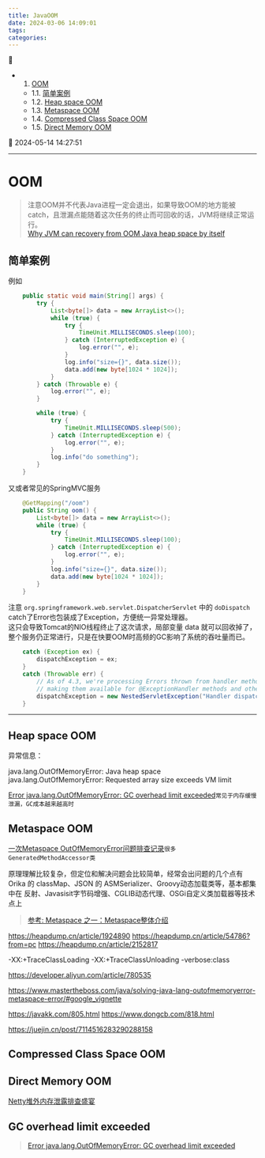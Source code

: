 ```yaml
---
title: JavaOOM
date: 2024-03-06 14:09:01
tags: 
categories: 
---
```


💠

- 1. [OOM](#oom)
    - 1.1. [简单案例](#简单案例)
    - 1.2. [Heap space OOM](#heap-space-oom)
    - 1.3. [Metaspace OOM](#metaspace-oom)
    - 1.4. [Compressed Class Space OOM](#compressed-class-space-oom)
    - 1.5. [Direct Memory OOM](#direct-memory-oom)

💠 2024-05-14 14:27:51
****************************************
# OOM 
> 注意OOM并不代表Java进程一定会退出，如果导致OOM的地方能被catch，且泄漏点能随着这次任务的终止而可回收的话，JVM将继续正常运行。  
> [Why JVM can recovery from OOM Java heap space by itself](https://stackoverflow.com/questions/72865015/why-jvm-can-recovery-from-oom-java-heap-space-by-itself)

## 简单案例

例如 
```java
    public static void main(String[] args) {
        try {
            List<byte[]> data = new ArrayList<>();
            while (true) {
                try {
                    TimeUnit.MILLISECONDS.sleep(100);
                } catch (InterruptedException e) {
                    log.error("", e);
                }
                log.info("size={}", data.size());
                data.add(new byte[1024 * 1024]);
            }
        } catch (Throwable e) {
            log.error("", e);
        }

        while (true) {
            try {
                TimeUnit.MILLISECONDS.sleep(500);
            } catch (InterruptedException e) {
                log.error("", e);
            }
            log.info("do something");
        }
    }
```

又或者常见的SpringMVC服务
```java
    @GetMapping("/oom")
    public String oom() {
        List<byte[]> data = new ArrayList<>();
        while (true) {
            try {
                TimeUnit.MILLISECONDS.sleep(100);
            } catch (InterruptedException e) {
                log.error("", e);
            }
            log.info("size={}", data.size());
            data.add(new byte[1024 * 1024]);
        }
    }
```

注意 `org.springframework.web.servlet.DispatcherServlet` 中的 `doDispatch` catch了Error也包装成了Exception，方便统一异常处理器。  
这只会导致Tomcat的NIO线程终止了这次请求，局部变量 data 就可以回收掉了，整个服务仍正常进行，只是在快要OOM时高频的GC影响了系统的吞吐量而已。

```java
    catch (Exception ex) {
        dispatchException = ex;
    }
    catch (Throwable err) {
        // As of 4.3, we're processing Errors thrown from handler methods as well,
        // making them available for @ExceptionHandler methods and other scenarios.
        dispatchException = new NestedServletException("Handler dispatch failed", err);
    }
```
************************

## Heap space OOM
异常信息：

java.lang.OutOfMemoryError: Java heap space
java.lang.OutOfMemoryError: Requested array size exceeds VM limit

[Error java.lang.OutOfMemoryError: GC overhead limit exceeded](https://stackoverflow.com/questions/1393486/error-java-lang-outofmemoryerror-gc-overhead-limit-exceeded)`常见于内存缓慢泄漏，GC成本越来越高时`

## Metaspace OOM
[一次Metaspace OutOfMemoryError问题排查记录](https://juejin.cn/post/7114516283290288158)`很多GeneratedMethodAccessor类`

原理理解比较复杂，但定位和解决问题会比较简单，经常会出问题的几个点有 Orika 的 classMap、JSON 的 ASMSerializer、Groovy动态加载类等，基本都集中在 反射、Javasisit字节码增强、CGLIB动态代理、OSGi自定义类加载器等技术点上
> [参考: Metaspace 之一：Metaspace整体介绍](https://www.cnblogs.com/duanxz/p/3520829.html)  


https://heapdump.cn/article/1924890
https://heapdump.cn/article/54786?from=pc
https://heapdump.cn/article/2152817

-XX:+TraceClassLoading -XX:+TraceClassUnloading
-verbose:class

https://developer.aliyun.com/article/780535

https://www.mastertheboss.com/java/solving-java-lang-outofmemoryerror-metaspace-error/#google_vignette

https://javakk.com/805.html
https://www.dongcb.com/818.html

https://juejin.cn/post/7114516283290288158


## Compressed Class Space OOM

## Direct Memory OOM 

[Netty堆外内存泄露排查盛宴](https://tech.meituan.com/2018/10/18/netty-direct-memory-screening.html)


## GC overhead limit exceeded
> [Error java.lang.OutOfMemoryError: GC overhead limit exceeded](https://stackoverflow.com/questions/1393486/error-java-lang-outofmemoryerror-gc-overhead-limit-exceeded)

